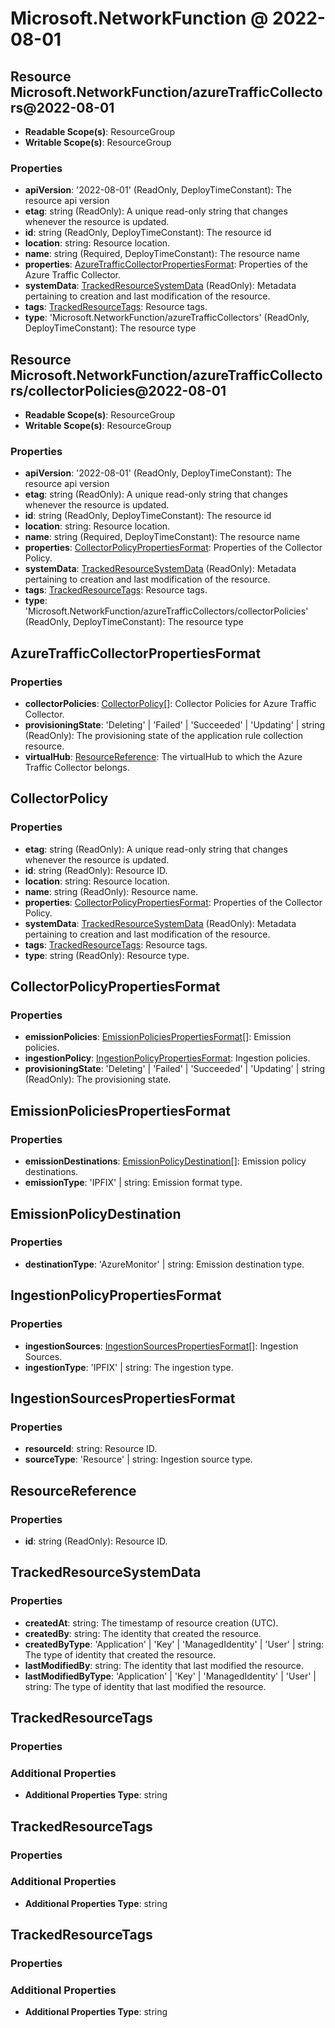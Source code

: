 # Microsoft.NetworkFunction @ 2022-08-01

## Resource Microsoft.NetworkFunction/azureTrafficCollectors@2022-08-01
* **Readable Scope(s)**: ResourceGroup
* **Writable Scope(s)**: ResourceGroup
### Properties
* **apiVersion**: '2022-08-01' (ReadOnly, DeployTimeConstant): The resource api version
* **etag**: string (ReadOnly): A unique read-only string that changes whenever the resource is updated.
* **id**: string (ReadOnly, DeployTimeConstant): The resource id
* **location**: string: Resource location.
* **name**: string (Required, DeployTimeConstant): The resource name
* **properties**: [AzureTrafficCollectorPropertiesFormat](#azuretrafficcollectorpropertiesformat): Properties of the Azure Traffic Collector.
* **systemData**: [TrackedResourceSystemData](#trackedresourcesystemdata) (ReadOnly): Metadata pertaining to creation and last modification of the resource.
* **tags**: [TrackedResourceTags](#trackedresourcetags): Resource tags.
* **type**: 'Microsoft.NetworkFunction/azureTrafficCollectors' (ReadOnly, DeployTimeConstant): The resource type

## Resource Microsoft.NetworkFunction/azureTrafficCollectors/collectorPolicies@2022-08-01
* **Readable Scope(s)**: ResourceGroup
* **Writable Scope(s)**: ResourceGroup
### Properties
* **apiVersion**: '2022-08-01' (ReadOnly, DeployTimeConstant): The resource api version
* **etag**: string (ReadOnly): A unique read-only string that changes whenever the resource is updated.
* **id**: string (ReadOnly, DeployTimeConstant): The resource id
* **location**: string: Resource location.
* **name**: string (Required, DeployTimeConstant): The resource name
* **properties**: [CollectorPolicyPropertiesFormat](#collectorpolicypropertiesformat): Properties of the Collector Policy.
* **systemData**: [TrackedResourceSystemData](#trackedresourcesystemdata) (ReadOnly): Metadata pertaining to creation and last modification of the resource.
* **tags**: [TrackedResourceTags](#trackedresourcetags): Resource tags.
* **type**: 'Microsoft.NetworkFunction/azureTrafficCollectors/collectorPolicies' (ReadOnly, DeployTimeConstant): The resource type

## AzureTrafficCollectorPropertiesFormat
### Properties
* **collectorPolicies**: [CollectorPolicy](#collectorpolicy)[]: Collector Policies for Azure Traffic Collector.
* **provisioningState**: 'Deleting' | 'Failed' | 'Succeeded' | 'Updating' | string (ReadOnly): The provisioning state of the application rule collection resource.
* **virtualHub**: [ResourceReference](#resourcereference): The virtualHub to which the Azure Traffic Collector belongs.

## CollectorPolicy
### Properties
* **etag**: string (ReadOnly): A unique read-only string that changes whenever the resource is updated.
* **id**: string (ReadOnly): Resource ID.
* **location**: string: Resource location.
* **name**: string (ReadOnly): Resource name.
* **properties**: [CollectorPolicyPropertiesFormat](#collectorpolicypropertiesformat): Properties of the Collector Policy.
* **systemData**: [TrackedResourceSystemData](#trackedresourcesystemdata) (ReadOnly): Metadata pertaining to creation and last modification of the resource.
* **tags**: [TrackedResourceTags](#trackedresourcetags): Resource tags.
* **type**: string (ReadOnly): Resource type.

## CollectorPolicyPropertiesFormat
### Properties
* **emissionPolicies**: [EmissionPoliciesPropertiesFormat](#emissionpoliciespropertiesformat)[]: Emission policies.
* **ingestionPolicy**: [IngestionPolicyPropertiesFormat](#ingestionpolicypropertiesformat): Ingestion policies.
* **provisioningState**: 'Deleting' | 'Failed' | 'Succeeded' | 'Updating' | string (ReadOnly): The provisioning state.

## EmissionPoliciesPropertiesFormat
### Properties
* **emissionDestinations**: [EmissionPolicyDestination](#emissionpolicydestination)[]: Emission policy destinations.
* **emissionType**: 'IPFIX' | string: Emission format type.

## EmissionPolicyDestination
### Properties
* **destinationType**: 'AzureMonitor' | string: Emission destination type.

## IngestionPolicyPropertiesFormat
### Properties
* **ingestionSources**: [IngestionSourcesPropertiesFormat](#ingestionsourcespropertiesformat)[]: Ingestion Sources.
* **ingestionType**: 'IPFIX' | string: The ingestion type.

## IngestionSourcesPropertiesFormat
### Properties
* **resourceId**: string: Resource ID.
* **sourceType**: 'Resource' | string: Ingestion source type.

## ResourceReference
### Properties
* **id**: string (ReadOnly): Resource ID.

## TrackedResourceSystemData
### Properties
* **createdAt**: string: The timestamp of resource creation (UTC).
* **createdBy**: string: The identity that created the resource.
* **createdByType**: 'Application' | 'Key' | 'ManagedIdentity' | 'User' | string: The type of identity that created the resource.
* **lastModifiedBy**: string: The identity that last modified the resource.
* **lastModifiedByType**: 'Application' | 'Key' | 'ManagedIdentity' | 'User' | string: The type of identity that last modified the resource.

## TrackedResourceTags
### Properties
### Additional Properties
* **Additional Properties Type**: string

## TrackedResourceTags
### Properties
### Additional Properties
* **Additional Properties Type**: string

## TrackedResourceTags
### Properties
### Additional Properties
* **Additional Properties Type**: string

